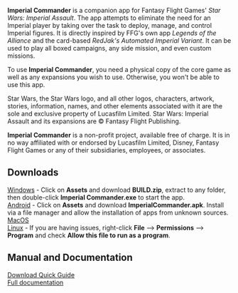 **Imperial Commander** is a companion app for Fantasy Flight Games' *Star Wars: Imperial Assault*. The app attempts to eliminate the need for an Imperial player by taking over the task to deploy, manage, and control Imperial figures. It is directly inspired by FFG's own app *Legends of the Alliance* and the card-based *RedJak's Automated Imperial Variant*. It can be used to play all boxed campaigns, any side mission, and even custom missions.

To use **Imperial Commander**, you need a physical copy of the core game as well as any expansions you wish to use. Otherwise, you won't be able to use this app.

Star Wars, the Star Wars logo, and all other logos, characters, artwork, stories, information, names, and other elements associated with it are the sole and exclusive property of Lucasfilm Limited. Star Wars: Imperial Assault and its expansions are © Fantasy Flight Publishing.

**Imperial Commander** is a non-profit project, available free of charge. It is in no way affiliated with or endorsed by Lucasfilm Limited, Disney, Fantasy Flight Games or any of their subsidiaries, employees, or associates.

## Downloads
[Windows](https://github.com/GlowPuff/ImperialCommander/releases) - Click on **Assets** and download **BUILD.zip**, extract to any folder, then double-click **Imperial Commander.exe** to start the app.<br>
[Android](https://github.com/GlowPuff/ImperialCommander/releases) - Click on **Assets** and download **ImperialCommander.apk**. Install via a file manager and allow the installation of apps from unknown sources.<br>
[MacOS](https://drive.google.com/file/d/15DncIpOx7rZBtS8d9rGrnKQTDDobHE66/view?usp=sharing)<br>
[Linux](https://drive.google.com/file/d/12GyPreL6v_ezBgWlmmSa9kam8DsEQW-f/view?usp=sharing) - If you are having issues, right-click **File** --> **Permissions** --> **Program** and check **Allow this file to run as a program**.<br>

## Manual and Documentation
[Download Quick Guide](https://boardgamegeek.com/filepage/218088/imperial-commander-unofficial-companion-app-solo-c)<br>
[Full documentation](https://github.com/Noldorion/IA-Imperial-Commander/wiki)